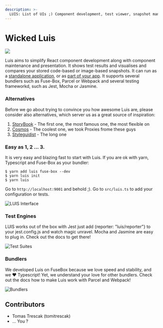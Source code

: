 ```yaml
---
description: >-
  LUIS: List of UIs ;) Component development, test viewer, snapshot management
---
```


# Wicked Luis

![](https://user-images.githubusercontent.com/2682705/31411885-c22597e4-ae5e-11e7-8ea0-fa93b62596fd.png)

Luis aims to simplify React component development along with component maintenance and presentation. It shows test results and visualises and compares your stored code-based or image-based snapshots. It can run as a [standalone application](luis/standalone.md), or as [part of your app](luis/router.md). It supports several bundlers such as Fuse-Box, Parcel or Webpack and several testing frameworkd, such as Jest, Mocha or Jasmine.

### Alternatives

Before we go about trying to convince you how awesome Luis are, please consider also alternatives, which server us as a great source of inspiration:

1. [StoryBook](https://github.com/storybooks/storybook) - The first one, the most famous one, the most flexible on
2. [Cosmos](https://github.com/react-cosmos/react-cosmos) - The coolest one, we took Proxies frome these guys
3. [Styleguidist](https://github.com/styleguidist/react-styleguidist) - The long one

### Easy as 1, 2 ... 3.

It is very easy and blazing fast to start with Luis. If you are ok with yarn, Typescript and Fuse-Box as your bundler:

```
$ yarn add luis fuse-box --dev
$ yarn luis init
$ yarn luis
```

Go to `http://localhost:9001` and behold ;). Go to `src/luis.ts` to add your configuration or tests.

![LUIS Interface](https://user-images.githubusercontent.com/2682705/31411377-29cb8298-ae5d-11e7-9817-6b1368af5954.gif)

### Test Engines

LUIS works out of the box with Jest just add {reporter: "luis/reporter"} to your jest.config.js and watch magic unravel. Mocha and Jasmine are easy to plug in. Check out the docs to get there!

![Test Suites](https://user-images.githubusercontent.com/2682705/53707895-08c1c580-3e85-11e9-8795-9653f7042191.png)

### Bundlers

We developed Luis on FuseBox because we love speed and stability, and we ❤️ Typescript! Yet, we understand your love for other bundlers. Check out the docs how to make Luis work with Parcel and Webpack!

![Bundlers](https://user-images.githubusercontent.com/2682705/53707898-0c554c80-3e85-11e9-800e-67d9fa33a584.png)

## Contributors

- Tomas Trescak (tomitrescak)
- ... You ?
